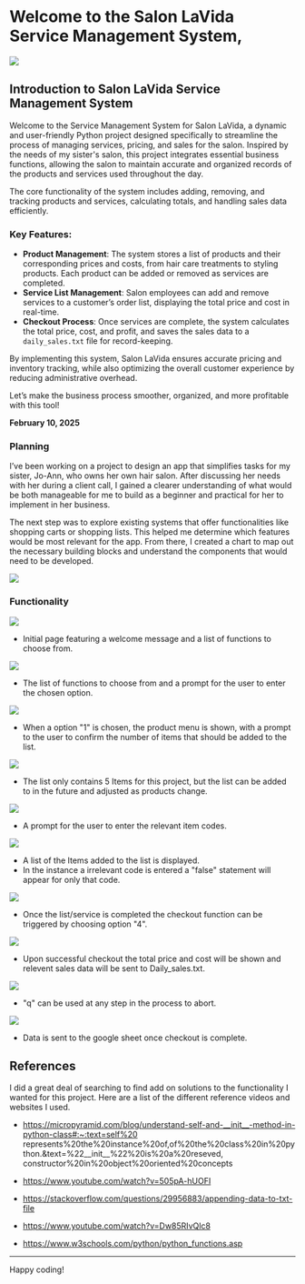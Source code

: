 # Welcome to the Salon LaVida Service Management System, #

<img src="./assets/mockup.png">

## Introduction to Salon LaVida Service Management System

Welcome to the Service Management System for Salon LaVida, a dynamic and user-friendly Python project designed specifically to streamline the process of managing services, pricing, and sales for the salon. Inspired by the needs of my sister's salon, this project integrates essential business functions, allowing the salon to maintain accurate and organized records of the products and services used throughout the day.

The core functionality of the system includes adding, removing, and tracking products and services, calculating totals, and handling sales data efficiently.

### Key Features:
- **Product Management**: The system stores a list of products and their corresponding prices and costs, from hair care treatments to styling products. Each product can be added or                        removed as services are completed.
- **Service List Management**: Salon employees can add and remove services to a customer’s order list, displaying the total price and cost in real-time.
- **Checkout Process**: Once services are complete, the system calculates the total price, cost, and profit, and saves the sales data to a `daily_sales.txt` file for record-keeping.


By implementing this system, Salon LaVida ensures accurate pricing and
inventory tracking, while also optimizing the overall customer experience
by reducing administrative overhead.

Let’s make the business process smoother, organized, and more profitable
with this tool!

 **February 10, 2025**
### Planning

I’ve been working on a project to design an app that simplifies tasks for my sister, Jo-Ann, who owns her own hair salon. After discussing her needs with her during a client call, I gained a clearer understanding of what would be both manageable for me to build as a beginner and practical for her to implement in her business.

The next step was to explore existing systems that offer functionalities like shopping carts or shopping lists. This helped me determine which features would be most relevant for the app. From there, I created a chart to map out the necessary building blocks and understand the components that would need to be developed.


<img src="./assets/lucid_chart.png">


### Functionality

<img src="./assets/initial_page.png">

- Initial page featuring a welcome message and a list of functions to choose from.

<img src="./assets/function_menu.png">

- The list of functions to choose from and a prompt for the user to enter the chosen option.

<img src="./assets/product_menu.png">

- When a option "1" is chosen, the product menu is shown, with a prompt to the user to
confirm the number of items that should be added to the list.

<img src="./assets/choose_total_menu_items_to_add.png">

- The list only contains 5 Items for this project, but the list can be
added to in the future and adjusted as products change.

<img src="./assets/enter_product_codes_to_add.png">

- A prompt for the user to enter the relevant item codes.

<img src="./assets/list_items_added.png">

- A list of the Items added to the list is displayed.
- In the instance a irrelevant code is entered a "false" statement will appear for only that code.

<img src="./assets/checkout_after_service_completed.png">

- Once the list/service is completed the checkout function can be triggered by choosing option "4".

<img src="./assets/total_cos_total_price_basket_reset.png">

- Upon successful checkout the total price and cost will be shown and relevent sales data will be sent to Daily_sales.txt.

<img src="./assets/q_for_quit.png">

- "q" can be used at any step in the process to abort.

<img src="./assets/googlesheet.png">

- Data is sent to the google sheet once checkout is complete.


## References

I did a great deal of searching to find add on solutions to the functionality I wanted for this project. Here are a list of the different reference videos and websites I used.

- https://micropyramid.com/blog/understand-self-and-__init__-method-in-python-class#:~:text=self%20
    represents%20the%20instance%20of,of%20the%20class%20in%20python.&text=%22__init__%22%20is%20a%20reseved,
    constructor%20in%20object%20oriented%20concepts

- https://www.youtube.com/watch?v=505pA-hUOFI

- https://stackoverflow.com/questions/29956883/appending-data-to-txt-file

- https://www.youtube.com/watch?v=Dw85RIvQlc8


- https://www.w3schools.com/python/python_functions.asp
---

Happy coding!
